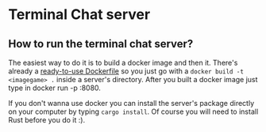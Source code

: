 # Terminal Chat server

## How to run the terminal chat server?
The easiest way to do it is to build a docker image and then it. There's already a [ready-to-use Dockerfile](https://github.com/IDSaves/terminal-chat/blob/master/server/Dockerfile) so you just go with a `docker build -t <imagegame> .` inside a server's directory. After you built a docker image just type in docker run <imagename> -p <your port>:8080.

If you don't wanna use docker you can install the server's package directly on your computer by typing `cargo install`. Of course you will need to install Rust before you do it :).
